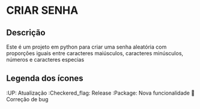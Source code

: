 # CRIAR SENHA

## Descrição

Este é um projeto em python para criar uma senha aleatória com proporções iguais entre caracteres maiúsculos, caracteres minúsculos, números e caracteres especias

## Legenda dos ícones

:UP: Atualização
:Checkered_flag: Release
:Package: Nova funcionalidade
:lady_beetle: Correção de bug